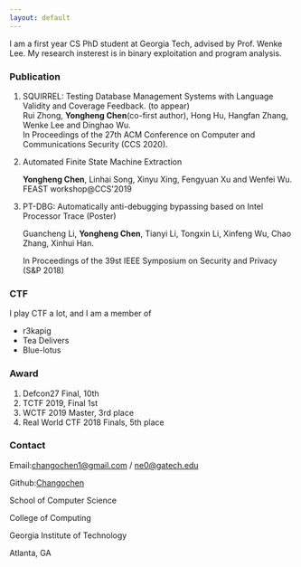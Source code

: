 ```yaml
---
layout: default
---
```


I am a first year CS PhD student at Georgia Tech, advised by Prof. Wenke Lee. My research insterest is in binary exploitation and program analysis.

### Publication
1. SQUIRREL: Testing Database Management Systems with Language Validity and Coverage Feedback. (to appear) <br/>
   Rui Zhong, **Yongheng Chen**(co-first author), Hong Hu, Hangfan Zhang, Wenke Lee and Dinghao Wu. <br/>
   In Proceedings of the 27th ACM Conference on Computer and Communications Security (CCS 2020). 
2. Automated Finite State Machine Extraction

   **Yongheng Chen**, Linhai Song, Xinyu Xing, Fengyuan Xu and Wenfei Wu. FEAST workshop@CCS'2019

3. PT-DBG: Automatically anti-debugging bypassing based on Intel Processor Trace (Poster)

   Guancheng Li, **Yongheng Chen**, Tianyi Li, Tongxin Li, Xinfeng Wu, Chao Zhang, Xinhui Han.

   In Proceedings of the 39st IEEE Symposium on Security and Privacy (S&P 2018)

### CTF
I play CTF a lot, and I am a member of  
- r3kapig
- Tea Delivers
- Blue-lotus

### Award
1. Defcon27 Final, 10th
2. TCTF 2019, Final 1st
3. WCTF 2019 Master, 3rd place
4. Real World CTF 2018 Finals, 5th place

### Contact
Email:changochen1@gmail.com / ne0@gatech.edu

Github:[Changochen](https://github.com/Changochen)

School of Computer Science

College of Computing

Georgia Institute of Technology

Atlanta, GA
